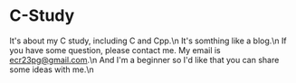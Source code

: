 # C-Study
It's about my C study, including C and Cpp.\n
It's somthing like a blog.\n
If you have some question, please contact me. My email is ecr23pg@gmail.com.\n
And I'm a beginner so I'd like that you can share some ideas with me.\n
